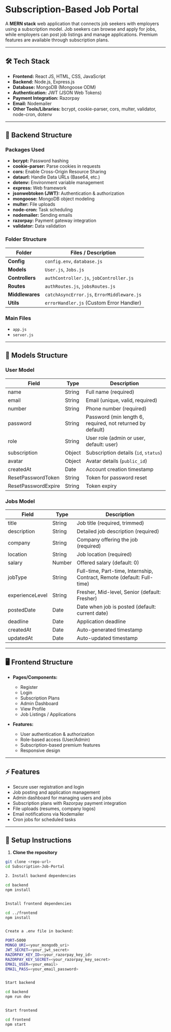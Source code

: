 # Subscription-Based Job Portal

A **MERN stack** web application that connects job seekers with employers using a subscription model. Job seekers can browse and apply for jobs, while employers can post job listings and manage applications. Premium features are available through subscription plans.

---

## 🛠 Tech Stack

- **Frontend:** React JS, HTML, CSS, JavaScript  
- **Backend:** Node.js, Express.js  
- **Database:** MongoDB (Mongoose ODM)  
- **Authentication:** JWT (JSON Web Tokens)  
- **Payment Integration:** Razorpay  
- **Email:** Nodemailer  
- **Other Tools/Libraries:** bcrypt, cookie-parser, cors, multer, validator, node-cron, dotenv  

---

## 📂 Backend Structure

### Packages Used

- **bcrypt:** Password hashing  
- **cookie-parser:** Parse cookies in requests  
- **cors:** Enable Cross-Origin Resource Sharing  
- **dataurl:** Handle Data URLs (Base64, etc.)  
- **dotenv:** Environment variable management  
- **express:** Web framework  
- **jsonwebtoken (JWT):** Authentication & authorization  
- **mongoose:** MongoDB object modeling  
- **multer:** File uploads  
- **node-cron:** Task scheduling  
- **nodemailer:** Sending emails  
- **razorpay:** Payment gateway integration  
- **validator:** Data validation  

### Folder Structure

| Folder        | Files / Description                                  |
|---------------|-----------------------------------------------------|
| **Config**    | `config.env`, `database.js`                         |
| **Models**    | `User.js`, `Jobs.js`                                |
| **Controllers** | `authController.js`, `jobController.js`         |
| **Routes**    | `authRoutes.js`, `jobsRoutes.js`                   |
| **Middlewares** | `catchAsyncError.js`, `ErrorMiddleware.js`      |
| **Utils**     | `errorHandler.js` (Custom Error Handler)           |

### Main Files

- `app.js`  
- `server.js`  

---

## 🧩 Models Structure

### User Model

| Field                 | Type    | Description |
|-----------------------|--------|-------------|
| name                  | String | Full name (required) |
| email                 | String | Email (unique, valid, required) |
| number                | String | Phone number (required) |
| password              | String | Password (min length 6, required, not returned by default) |
| role                  | String | User role (admin or user, default: user) |
| subscription          | Object | Subscription details (`id`, `status`) |
| avatar                | Object | Avatar details (`public_id`) |
| createdAt             | Date   | Account creation timestamp |
| ResetPasswordToken    | String | Token for password reset |
| ResetPasswordExpire   | String | Token expiry |

### Jobs Model

| Field            | Type   | Description |
|-----------------|--------|-------------|
| title            | String | Job title (required, trimmed) |
| description      | String | Detailed job description (required) |
| company          | String | Company offering the job (required) |
| location         | String | Job location (required) |
| salary           | Number | Offered salary (default: 0) |
| jobType          | String | Full-time, Part-time, Internship, Contract, Remote (default: Full-time) |
| experienceLevel  | String | Fresher, Mid-level, Senior (default: Fresher) |
| postedDate       | Date   | Date when job is posted (default: current date) |
| deadline         | Date   | Application deadline |
| createdAt        | Date   | Auto-generated timestamp |
| updatedAt        | Date   | Auto-updated timestamp |

---

## 🖥 Frontend Structure

- **Pages/Components:**
  - Register  
  - Login  
  - Subscription Plans  
  - Admin Dashboard  
  - View Profile  
  - Job Listings / Applications  

- **Features:**
  - User authentication & authorization  
  - Role-based access (User/Admin)  
  - Subscription-based premium features  
  - Responsive design  

---

## ⚡ Features

- Secure user registration and login  
- Job posting and application management  
- Admin dashboard for managing users and jobs  
- Subscription plans with Razorpay payment integration  
- File uploads (resumes, company logos)  
- Email notifications via Nodemailer  
- Cron jobs for scheduled tasks  

---

## 🔧 Setup Instructions

1. **Clone the repository**
```bash
git clone <repo-url>
cd Subscription-Job-Portal

2. Install backend dependencies

cd backend
npm install


Install frontend dependencies

cd ../frontend
npm install


Create a .env file in backend:

PORT=5000
MONGO_URI=<your_mongodb_uri>
JWT_SECRET=<your_jwt_secret>
RAZORPAY_KEY_ID=<your_razorpay_key_id>
RAZORPAY_KEY_SECRET=<your_razorpay_key_secret>
EMAIL_USER=<your_email>
EMAIL_PASS=<your_email_password>


Start backend

cd backend
npm run dev


Start frontend

cd frontend
npm start
